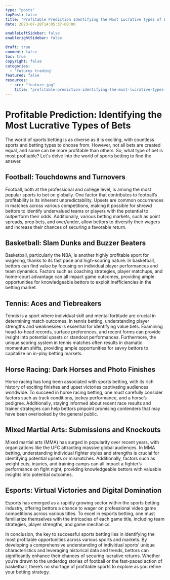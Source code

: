 ```yaml
---
type: "posts"
topPost: false
title: "Profitable Prediction Identifying the Most Lucrative Types of Bets"
date: 2023-07-28T14:05:37+08:00

enableLeftSidebar: false
enablerightSidebar: false

draft: true
comment: false
toc: true
copyright: false
categories: 
  - 'futures trading'
featured: false
resources: 
  - src: "feature.jpg"
    title: "profitable-prediction-identifying-the-most-lucrative-types-of-bets"
---
```


# Profitable Prediction: Identifying the Most Lucrative Types of Bets

The world of sports betting is as diverse as it is exciting, with countless sports and betting types to choose from. However, not all bets are created equal, and some can be more profitable than others. So, what type of bet is most profitable? Let's delve into the world of sports betting to find the answer.

## Football: Touchdowns and Turnovers

Football, both at the professional and college level, is among the most popular sports to bet on globally. One factor that contributes to football’s profitability is its inherent unpredictability. Upsets are common occurrences in matches across various competitions, making it possible for shrewd bettors to identify undervalued teams or players with the potential to outperform their odds. Additionally, various betting markets, such as point spreads, prop bets, and over/under, allow bettors to diversify their wagers and increase their chances of securing a favorable return.

## Basketball: Slam Dunks and Buzzer Beaters

Basketball, particularly the NBA, is another highly profitable sport for wagering, thanks to its fast pace and high-scoring nature. In basketball, bettors can find value by focusing on individual player performances and team dynamics. Factors such as coaching strategies, player matchups, and home-court advantage can all impact game outcomes, providing ample opportunities for knowledgeable bettors to exploit inefficiencies in the betting market.

## Tennis: Aces and Tiebreakers

Tennis is a sport where individual skill and mental fortitude are crucial in determining match outcomes. In tennis betting, understanding player strengths and weaknesses is essential for identifying value bets. Examining head-to-head records, surface preferences, and recent forms can provide insight into potential upsets or standout performances. Furthermore, the unique scoring system in tennis matches often results in dramatic momentum shifts, providing ample opportunities for savvy bettors to capitalize on in-play betting markets.

## Horse Racing: Dark Horses and Photo Finishes

Horse racing has long been associated with sports betting, with its rich history of exciting finishes and upset victories captivating audiences worldwide. To succeed in horse racing betting, one must carefully consider factors such as track conditions, jockey performance, and a horse’s pedigree. Additionally, staying informed about recent race results and trainer strategies can help bettors pinpoint promising contenders that may have been overlooked by the general public.

## Mixed Martial Arts: Submissions and Knockouts

Mixed martial arts (MMA) has surged in popularity over recent years, with organizations like the UFC attracting massive global audiences. In MMA betting, understanding individual fighter styles and strengths is crucial for identifying potential upsets or mismatches. Additionally, factors such as weight cuts, injuries, and training camps can all impact a fighter’s performance on fight night, providing knowledgeable bettors with valuable insights into potential outcomes.

## Esports: Virtual Victories and Digital Domination

Esports has emerged as a rapidly growing sector within the sports betting industry, offering bettors a chance to wager on professional video game competitions across various titles. To excel in esports betting, one must familiarize themselves with the intricacies of each game title, including team strategies, player strengths, and game mechanics.

In conclusion, the key to successful sports betting lies in identifying the most profitable opportunities across various sports and markets. By developing a comprehensive understanding of individual sports’ unique characteristics and leveraging historical data and trends, bettors can significantly enhance their chances of securing lucrative returns. Whether you’re drawn to the underdog stories of football or the fast-paced action of basketball, there’s no shortage of profitable sports to explore as you refine your betting strategy.
